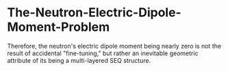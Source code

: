 # The-Neutron-Electric-Dipole-Moment-Problem
Therefore, the neutron's electric dipole moment being nearly zero is not the result of accidental "fine-tuning," but rather an inevitable geometric attribute of its being a multi-layered SEQ structure.
